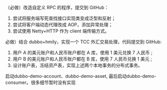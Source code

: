 （必做）改造自定义 RPC 的程序，提交到 GitHub：

1. 尝试将服务端写死查找接口实现类变成泛型和反射；
2. 尝试将客户端动态代理改成 AOP，添加异常处理；
3. 尝试使用 Netty+HTTP 作为 client 端传输方式。


必做）结合 dubbo+hmily，实现一个 TCC 外汇交易处理，代码提交到 GitHub:

1. 用户 A 的美元账户和人民币账户都在 A 库，使用 1 美元兑换 7 人民币 ;
2. 用户 B 的美元账户和人民币账户都在 B 库，使用 7 人民币兑换 1 美元 ;
3. 设计账户表，冻结资产表，实现上述两个本地事务的分布式事务。

启动dubbo-demo-account、dubbo-demo-asset, 最后启动dubbo-demo-consumer。很多细节暂时没有实现
